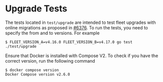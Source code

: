 # Upgrade Tests

The tests located in `test/upgrade` are intended to test fleet upgrades with online migrations as proposed in [#6376](https://github.com/fleetdm/fleet/pull/6376).
To run the tests, you need to specify the from and to versions. For example

```
$ FLEET_VERSION_A=v4.16.0 FLEET_VERSION_B=v4.17.0 go test ./test/upgrade
```

Ensure that Docker is installed with Compose V2.
To check if you have the correct version, run the following command

```
$ docker compose version
Docker Compose version v2.6.0
```
